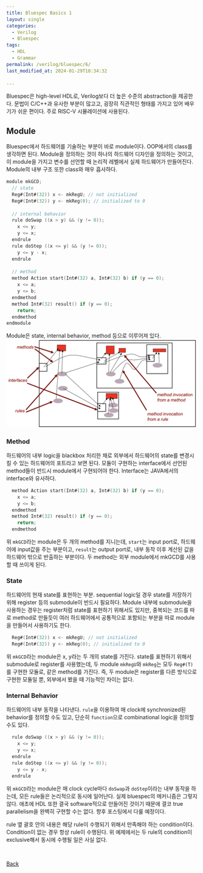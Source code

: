 ```yaml
---
title: Bluespec Basics 1
layout: single
categories:
  - Verilog
  - Bluespec
tags:
  - HDL
  - Grammar
permalink: /verilog/bluespec/6/
last_modified_at: 2024-01-29T18:34:32

---
```


Bluespec은 high-level HDL로, Verilog보다 더 높은 수준의 abstraction을 제공한다. 문법이 C/C++과 유사한 부분이 많고고, 굉장히 직관적인 형태를 가지고 있어 배우기가 쉬운 편이다. 주로 RISC-V 시뮬레이션에 사용된다.

## Module

Bluespec에서 하드웨어를 기술하는 부분이 바로 module이다. OOP에서의 class를 생각하면 된다. Module을 정의하는 것이 하나의 하드웨어 디자인을 정의하는 것이고, 이 module을 가지고 변수를 선언할 때 논리적 레벨에서 실제 하드웨어가 만들어진다. Module의 내부 구조 또한 class와 매우 흡사하다.

```c
module mkGCD;
  // state
  Reg#(Int#(32)) x <- mkRegU; // not initialized
  Reg#(Int#(32)) y <- mkReg(0); // initialized to 0

  // internal behavior
  rule doSwap ((x > y) && (y != 0));
    x <= y;
    y <= x;
  endrule
  rule doStep ((x <= y) && (y != 0));
    y <= y - x;
  endrule

  // method
  method Action start(Int#(32) a, Int#(32) b) if (y == 0);
    x <= a;
    y <= b;
  endmethod
  method Int#(32) result() if (y == 0);
    return;
  endmethod
endmodule
```

Module은 state, internal behavior, method 등으로 이루어져 있다.
![module diagram](/assets/images/verilog/bluespec/module_diagram.png)

### Method

하드웨어의 내부 logic을 blackbox 처리한 채로 외부에서 하드웨어의 state를 변경시킬 수 있는 하드웨어의 포트라고 보면 된다. 모듈이 구현하는 interface에서 선언된 method들이 반드시 module에서 구현되어야 한다. Interface는 JAVA에서의 interface와 유사하다.

```c
  method Action start(Int#(32) a, Int#(32) b) if (y == 0);
    x <= a;
    y <= b;
  endmethod
  method Int#(32) result() if (y == 0);
    return;
  endmethod
```

위 `mkGCD`라는 module은 두 개의 method를 지니는데, `start`는 input port로, 하드웨어에 input값을 주는 부분이고, `result`는 output port로, 내부 동작 이후 계산된 값을 하드웨어 밖으로 반출하는 부분이다. 두 method는 외부 module에서 mkGCD를 사용할 때 쓰이게 된다.

### State

하드웨어의 현재 state를 표현하는 부분. sequential logic일 경우 state를 저장하기 위해 register 등의 submodule이 반드시 필요하다. Module 내부에 submodule을 사용하는 경우는 register처럼 state를 표현하기 위해서도 있지만, 중복되는 코드를 따로 method로 만들듯이 여러 하드웨어에서 공통적으로 포함되는 부분을 따로 module을 만들어서 사용하기도 한다.

```c
  Reg#(Int#(32)) x <- mkRegU; // not initialized
  Reg#(Int#(32)) y <- mkReg(0); // initialized to 0
```

위 `mkGCD`라는 module은 x, y라는 두 개의 state를 가진다. state를 표현하기 위해서 submodule로 register를 사용했는데, 두 module `mkRegU`와 `mkReg`는 모두 `Reg#(T)`를 구현한 모듈로, 같은 method를 가진다. 즉, 두 module은 register를 다른 방식으로 구현한 모듈일 뿐, 외부에서 봤을 때 기능적인 차이는 없다.

### Internal Behavior

하드웨어의 내부 동작을 나타낸다. `rule`을 이용하여 매 clock에 synchronized된 behavior를 정의할 수도 있고, 단순히 `function`으로 combinational logic을 정의할 수도 있다.

```c
  rule doSwap ((x > y) && (y != 0));
    x <= y;
    y <= x;
  endrule
  rule doStep ((x <= y) && (y != 0));
    y <= y - x;
  endrule
```

위 `mkGCD`라는 module은 매 clock cycle마다 `doSwap`과 `doStep`이라는 내부 동작을 하는데, 모든 rule들은 논리적으로 동시에 일어난다. 실제 bluespec의 메커니즘은 그렇지 않다. 애초에 HDL 또한 결국 software적으로 만들어진 것이기 때문에 결코 true parallelism을 완벽히 구현할 수는 없다. 향후 포스팅에서 다룰 예정이다.

rule 옆 괄호 안의 내용은 해당 rule이 수행되기 위해서 만족해야 하는 condition이다. Condition이 없는 경우 항상 rule이 수행된다. 위 예제에서는 두 rule의 condition이 exclusive해서 동시에 수행될 일은 사실 없다.

<br>

[Back](/verilog/bluespec/)